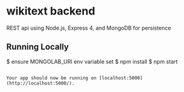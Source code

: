 # wikitext backend

REST api using Node.js, Express 4, and MongoDB for persistence

## Running Locally

$ ensure MONGOLAB_URI env variable set
$ npm install
$ npm start
```

Your app should now be running on [localhost:5000](http://localhost:5000/).
